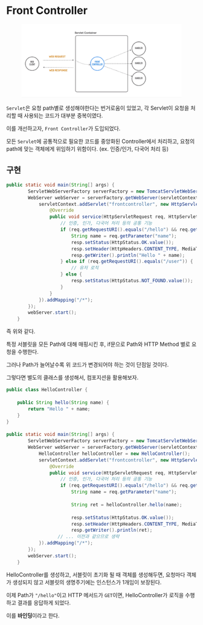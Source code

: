# Front Controller

<figure><img src="../../.gitbook/assets/image (2) (1) (1).png" alt=""><figcaption></figcaption></figure>

`Servlet`은 요청 path별로 생성해야한다는 번거로움이 있었고, 각 Servlet이 요청을 처리할 때 사용되는 코드가 대부분 중복이였다.

이를 개선하고자, `Front Controller`가 도입되었다.

모든 `Servlet`에 공통적으로 필요한 코드를 중앙화된 Controller에서 처리하고, 요청의 path에 맞는 객체에게 위임하기 위함이다. (ex. 인증/인가, 다국어 처리 등)

## 구현

```java
public static void main(String[] args) {
        ServletWebServerFactory serverFactory = new TomcatServletWebServerFactory();
        WebServer webServer = serverFactory.getWebServer(servletContext -> {
            servletContext.addServlet("frontcontroller", new HttpServlet() {
                @Override
                public void service(HttpServletRequest req, HttpServletResponse resp) throws IOException {
                    // 인증, 인가, 다국어 처리 등의 공통 기능
                    if (req.getRequestURI().equals("/hello") && req.getMethod().equals(HttpMethod.GET.name())) {
                        String name = req.getParameter("name");
                        resp.setStatus(HttpStatus.OK.value());
                        resp.setHeader(HttpHeaders.CONTENT_TYPE, MediaType.TEXT_PLAIN_VALUE);
                        resp.getWriter().println("Hello " + name);
                    } else if (req.getRequestURI().equals("/user")) {
                        // 유저 로직
                    } else {
                        resp.setStatus(HttpStatus.NOT_FOUND.value());
                    }
                }
            }).addMapping("/*");
        });
        webServer.start();
    }
```

즉 위와 같다.

특정 서블릿을 모든 Path에 대해 매핑시킨 후, if문으로 Path와 HTTP Method 별로 요청을 수행한다.

그러나 Path가 늘어날수록 위 코드가 변경되어야 하는 것이 단점일 것이다.

그렇다면 별도의 클래스를 생성해서, 컴포지션을 활용해보자.

```java
public class HelloController {

    public String hello(String name) {
        return "Hello " + name;
    }
}

public static void main(String[] args) {
        ServletWebServerFactory serverFactory = new TomcatServletWebServerFactory();
        WebServer webServer = serverFactory.getWebServer(servletContext -> {
            HelloController helloController = new HelloController();
            servletContext.addServlet("frontcontroller", new HttpServlet() {
                @Override
                public void service(HttpServletRequest req, HttpServletResponse resp) throws IOException {
                    // 인증, 인가, 다국어 처리 등의 공통 기능
                    if (req.getRequestURI().equals("/hello") && req.getMethod().equals(HttpMethod.GET.name())) {
                        String name = req.getParameter("name");

                        String ret = helloController.hello(name);

                        resp.setStatus(HttpStatus.OK.value());
                        resp.setHeader(HttpHeaders.CONTENT_TYPE, MediaType.TEXT_PLAIN_VALUE);
                        resp.getWriter().println(ret);
                   // ... 이전과 같으므로 생략
            }).addMapping("/*");
        });
        webServer.start();
    }
```

HelloController를 생성하고, 서블릿이 초기화 될 때 객체를 생성해두면, 요청마다 객체가 생성되지 않고 서블릿의 생명주기에는 인스턴스가 1개임이 보장된다.

이제 Path가 `"/hello"`이고 HTTP 메서드가 `GET`이면, HelloController가 로직을 수행하고 결과를 응답하게 되었다.

&#x20;이를 **바인딩**이라고 한다.
